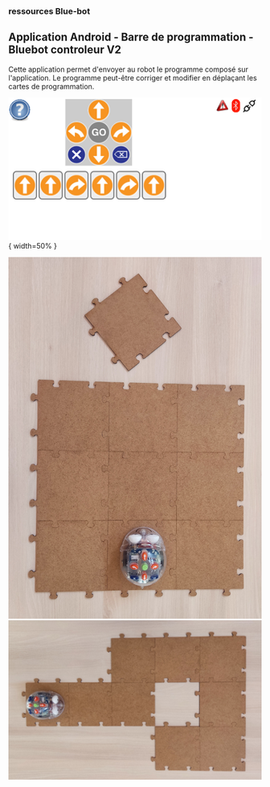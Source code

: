 ### ressources Blue-bot

## Application Android - Barre de programmation - Bluebot controleur V2

Cette application permet d'envoyer au robot le programme composé sur l'application.
Le programme peut-être corriger et modifier en déplaçant les cartes de programmation.

![capture ecran](/blue-bot/img/BlueBot_controleur_V2.png){ width=50% }



![parcours 1](/blue-bot/img/Bluebot_Dalles1.jpg)
![parcours 2](/blue-bot/img/Bluebot_Dalles2.jpg)




